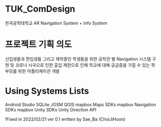 # TUK_ComDesign
한국공학대학교 AR Navigation System + Info System

# 프로젝트 기획 의도
신입생들과 편입생들 그리고 재학중인 학생들을 위한 공학관 별 Navigation 시스템 구현 및 코로나 시국으로 인한 출입 제한으로 인해 학교에 대해 궁금증을 가질 수 있는 학부모를 위한 어플리케이션 개발

# Using Systems Lists
Android Studio
SQLite
JOSM
QGIS
mapbox Maps SDKs
mapbox Navigation SDKs
mapbox Unity SDKs
Unity
Direction API

!Fixed in 2022/02/21 ver 0.1 written by Sae_Ba (ChoiJiHoon) 
